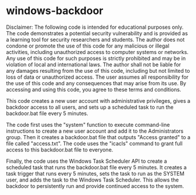# windows-backdoor


Disclaimer: The following code is intended for educational purposes only. The code demonstrates a potential security vulnerability and is provided as a learning tool for security researchers and students. The author does not condone or promote the use of this code for any malicious or illegal activities, including unauthorized access to computer systems or networks. Any use of this code for such purposes is strictly prohibited and may be in violation of local and international laws. The author shall not be liable for any damages resulting from the use of this code, including but not limited to loss of data or unauthorized access. The user assumes all responsibility for the use of this code and any consequences that may arise from its use. By accessing and using this code, you agree to these terms and conditions.





This code creates a new user account with administrative privileges, gives a backdoor access to all users, and sets up a scheduled task to run the backdoor.bat file every 5 minutes.

The code first uses the "system" function to execute command-line instructions to create a new user account and add it to the Administrators group. Then it creates a backdoor.bat file that outputs "Access granted" to a file called "access.txt". The code uses the "icacls" command to grant full access to this backdoor.bat file to everyone.

Finally, the code uses the Windows Task Scheduler API to create a scheduled task that runs the backdoor.bat file every 5 minutes. It creates a task trigger that runs every 5 minutes, sets the task to run as the SYSTEM user, and adds the task to the Windows Task Scheduler. This allows the backdoor to persistently run and provide continued access to the system.

